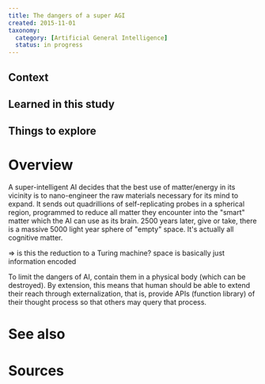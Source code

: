 ```yaml
---
title: The dangers of a super AGI
created: 2015-11-01
taxonomy:
  category: [Artificial General Intelligence]
  status: in progress
---
```


## Context

## Learned in this study

## Things to explore

# Overview

A super-intelligent AI decides that the best use of matter/energy in its vicinity is to nano-engineer the raw materials necessary for its mind to expand. It sends out quadrillions of self-replicating probes in a spherical region, programmed to reduce all matter they encounter into the "smart" matter which the AI can use as its brain. 2500 years later, give or take, there is a massive 5000 light year sphere of "empty" space. It's actually all cognitive matter.

=> is this the reduction to a Turing machine? space is basically just information encoded

To limit the dangers of AI, contain them in a physical body (which can be destroyed).
By extension, this means that human should be able to extend their reach through externalization, that is, provide APIs (function library) of their thought process so that others may query that process.

# See also

# Sources
